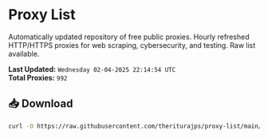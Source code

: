 # Proxy List

Automatically updated repository of free public proxies. Hourly refreshed HTTP/HTTPS proxies for web scraping, cybersecurity, and testing. Raw list available.

**Last Updated:** `Wednesday 02-04-2025 22:14:54 UTC`  
**Total Proxies:** `992`

## 📥 Download
```bash
curl -O https://raw.githubusercontent.com/theriturajps/proxy-list/main/proxies.txt
